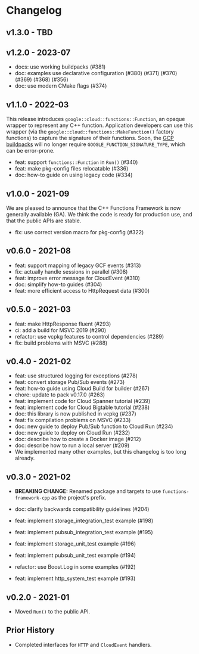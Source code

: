 # Changelog

## v1.3.0 - TBD

## v1.2.0 - 2023-07

* docs: use working buildpacks (#381)
* doc: examples use declarative configuration (#380) (#371) (#370) (#369) (#368)
  (#356)
* doc: use modern CMake flags (#374)

## v1.1.0 - 2022-03

This release introduces `google::cloud::functions::Function`, an opaque wrapper
to represent any C++ function.  Application developers can use this wrapper (via
the `google::cloud::functions::MakeFunction()` factory functions) to capture the
signature of their functions. Soon, the [GCP buildpacks] will no longer require
`GOOGLE_FUNCTION_SIGNATURE_TYPE`, which can be error-prone.

[GCP buildpacks]: https://github.com/GoogleCloudPlatform/buildpacks

* feat: support `functions::Function` in `Run()` (#340)
* feat: make pkg-config files relocatable (#336)
* doc: how-to guide on using legacy code (#334)

## v1.0.0 - 2021-09

We are pleased to announce that the C++ Functions Framework is
now generally available (GA). We think the code is ready for
production use, and that the public APIs are stable.

* fix: use correct version macro for pkg-config (#322)

## v0.6.0 - 2021-08

* feat: support mapping of legacy GCF events (#313)
* fix: actually handle sessions in parallel (#308)
* feat: improve error message for CloudEvent (#310)
* doc: simplify how-to guides (#304)
* feat: more efficient access to HttpRequest data (#300)

## v0.5.0 - 2021-03

* feat: make HttpResponse fluent (#293)
* ci: add a build for MSVC 2019 (#290)
* refactor: use vcpkg features to control dependencies (#289)
* fix: build problems with MSVC (#288)

## v0.4.0 - 2021-02

* feat: use structured logging for exceptions (#278)
* feat: convert storage Pub/Sub events (#273)
* feat: how-to guide using Cloud Build for builder (#267)
* chore: update to pack v0.17.0 (#263)
* feat: implement code for Cloud Spanner tutorial (#239)
* feat: implement code for Cloud Bigtable tutorial (#238)
* doc: this library is now published in vcpkg (#237)
* feat: fix compilation problems on MSVC (#233)
* doc: new guide to deploy Pub/Sub function to Cloud Run (#234)
* doc: new guide to deploy on Cloud Run (#232)
* doc: describe how to create a Docker image (#212)
* doc: describe how to run a local server (#209)
* We implemented many other examples, but this changelog is
  too long already.

## v0.3.0 - 2021-02

* **BREAKING CHANGE:** Renamed package and targets to use
  `functions-framework-cpp` as the project's prefix.

* doc: clarify backwards compatibility guidelines (#204)
* feat: implement storage_integration_test example (#198)
* feat: implement pubsub_integration_test example (#195)
* feat: implement storage_unit_test example (#196)
* feat: implement pubsub_unit_test example (#194)
* refactor: use Boost.Log in some examples (#192)
* feat: implement http_system_test example (#193)

## v0.2.0 - 2021-01

* Moved `Run()` to the public API.

## Prior History

* Completed interfaces for `HTTP` and `CloudEvent` handlers.
